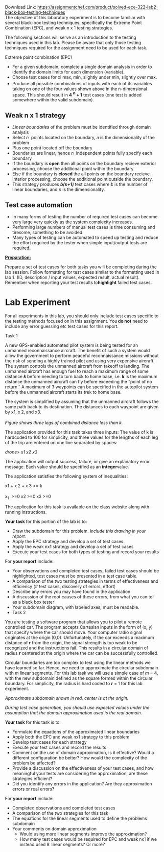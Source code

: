 Download Link: https://assignmentchef.com/product/solved-ece-322-lab2-black-box-testing-techniques
<br>
The objective of this laboratory experiment is to become familiar with several black-box testing techniques, specifically the Extreme Point Combination (EPC), and weak n x 1 testing strategies.

The following sections will serve as an introduction to the testing techniques used in this lab. Please be aware that only those testing techniques required for the assignment need to be used for each task.

Extreme point combination (EPC)

<ul>

 <li>For a given subdomain, complete a single domain analysis in order to identify the domain limits for each dimension (variable).</li>

 <li>Choose test cases for x​i max, min, slightly under min, slightly over max.<sub>​ </sub></li>

 <li>Produce all possible combinations of inputs with each of its variables taking on one of the four values shown above in the n-dimensional space. This should result in <strong>4</strong>​ <strong><sup>n</sup></strong>​<strong> +</strong>​<strong> 1</strong> test cases (one test is added somewhere within the valid subdomain).</li>

</ul>

<h2>Weak n x 1 strategy</h2>

<ul>

 <li><em>Linear boundaries</em>​ of the problem must be identified through domain analysis</li>

 <li>Select <em>n</em>​ ​ points located on the boundary, ​<em>n</em>​ is the dimensionality of the problem</li>

 <li>Plus one point located off the boundary</li>

 <li>Boundaries are linear, hence <em>n</em>​ ​ independent points fully specify each boundary</li>

 <li>If the boundary is ​<strong>open </strong>then​ all points on the boundary recieve exterior processing, choose the additional point within the boundary.</li>

 <li>Else if the boundary is ​<strong>closed </strong>​the all points on the boundary recieve interior processing, choose the additional point outside the boundary.</li>

 <li>This strategy produces ​<strong><em>b(n+1)</em></strong> test cases where ​<em>b</em> is the number of linear boundaries, and ​<em>n</em>​ is the dimensionality.</li>

</ul>

<h2>Test case automation</h2>

<ul>

 <li>In many forms of testing the number of required test cases can become very large very quickly as the system complexity increases.</li>

 <li>Performing large numbers of manual test cases is time consuming and tiresome, something to be avoided.</li>

 <li>Many types of testing can be automated to speed up testing and reduce the effort required by the tester when simple input/output tests are required.</li>

</ul>

<strong><u>Preparation:</u></strong>

Prepare a set of test cases for both tasks you will be completing during the lab session. Follow formatting for test cases similar to the formatting used in lab 1. (ID, description / input values, expected result, actual result). Remember when reporting your test results to ​<strong>highlight</strong> failed test cases.

<h1>Lab Experiment</h1>

For all experiments in this lab, you should only include test cases specific to the testing methods focused on in this assignment. You​<strong> do not</strong>​ ​need to include any error guessing etc test cases for this report.

Task 1 <sub>          </sub>

A new GPS-enabled automated pilot system is being tested for an unmanned reconnaissance aircraft. The benefit of such a system would allow the government to perform peaceful reconnaissance missions without the risk of sending a highly trained pilot and using very expensive aircraft. The system controls the unmanned aircraft from takeoff to landing. The unmanned aircraft has enough fuel to reach a maximum range of some distance <strong><em>k</em></strong>​ before needing to turn back to home base, i.e. <strong><em>k</em></strong>​ is the maximum distance the unmanned aircraft can fly before exceeding the “point of no return.” A maximum of 3 waypoints can be specified in the autopilot system before the unmanned aircraft starts its trek to home base.

The system is simplified by assuming that the unmanned aircraft follows the same path back to its destination. The distances to each waypoint are given by x​1, x<sub>​ </sub>​2<sub>​</sub>, and x​3.<sub>​</sub>

<em>Figure shows  three legs of combined distance less than k. </em>

The application provided for this task takes three inputs: The value of k is hardcoded to 100 for simplicity, and three values for the lengths of each leg of the trip are entered on one line separated by spaces:

<em>drone&gt; x1 x2 x3</em>

The application will output success, failure, or give an explanatory error message. Each value should be specified as an ​<strong>integer </strong>​value.

The application satisfies the following system of inequalities:

x​1 + x<sub>​ </sub>​2 + x<sub>​ </sub>​3 &lt;= k<sub>​                    </sub>

x<sub>1</sub>​ <sub>​</sub> &gt;=0 x​2 &gt;=0<sub>​  </sub> x​3 &gt;=0<sub>​                        </sub>

The application for this task is available on the class website along with running instructions.

<strong>Your task</strong>​ for this portion of the lab is to:

<ul>

 <li>Draw the subdomain for this problem. ​<em>Include this drawing in your report. </em></li>

 <li>Apply the EPC strategy and develop a set of test cases</li>

 <li>Apply the weak nx1 strategy and develop a set of test cases</li>

 <li>Execute your test cases for both types of testing and record your results</li>

</ul>

For ​<strong>your report</strong>​ include:

<ul>

 <li>Your observations and completed test cases, failed test cases should be highlighted, test cases must be presented in a test case table.</li>

 <li>A comparison of the two testing strategies in terms of effectiveness and efficiency (# test cases, discovery of errors, effort)</li>

 <li>Describe any errors you may have found in the application</li>

 <li>A discussion of the root causes of these errors, from what you can tell as a black box tester</li>

 <li>Your subdomain diagram, with labeled axes, must be readable.</li>

 <li>Task 2</li>

</ul>

You are testing a software program that allows you to pilot a remote controlled car. The program accepts Cartesian inputs in the form of (x, y) that specify where the car should move. Your computer radio signal originates at the origin (0,0). Unfortunately, if the car exceeds a maximum distance of ​<strong><em>r</em></strong> from the origin, the signal strength is too weak to be recognized and the instructions fail. This results in a circular domain of radius ​<strong><em>r</em></strong> centered at the origin where the car can be successfully controlled.

Circular boundaries are too complex to test using the linear methods we have learned so far. Hence, we need to approximate the circular subdomain with ​<em>m</em> linear segments. For this lab task we will use a simple case of ​<em>m </em>​= 4, with the new subdomain defined as the square formed within the circular boundary. For simplicity, the radius is hard coded to ​<strong><em>r</em></strong>​ = 1 for this lab experiment.

<em>Approximate subdomain shown in red, center is at the origin. </em>

<em>During test case generation, you should use expected values under the assumption that the domain approximation used is the real domain. </em>

<strong>Your task</strong>​ for this task is to:

<ul>

 <li>Formulate the equations of the approximated linear boundaries</li>

 <li>Apply both the EPC and weak nx1 strategy to this problem</li>

 <li>Develop test cases for each strategy</li>

 <li>Execute your test cases and record the results</li>

 <li>Comment on the use of domain approximation, is it effective? Would a different configuration be better? How would the complexity of the problem be affected?</li>

 <li>Provide a discussion on the effectiveness of your test cases, and how meaningful your tests are considering the approximation, are these strategies efficient?</li>

 <li>Did you identify any errors in the application? Are they approximation errors or real errors?</li>

</ul>

For ​<strong>your report</strong>​ include:

<ul>

 <li>Completed observations and completed test cases</li>

 <li>A comparison of the two strategies for this task</li>

 <li>The equations for the linear segments used to define the problems subdomain</li>

 <li>Your comments on domain approximation

  <ul>

   <li>Would using more linear segments improve the approximation?</li>

   <li>How many test cases would be required for EPC and weak nx1 if we instead used 8 linear segments? Or more?</li>

  </ul></li>

</ul>